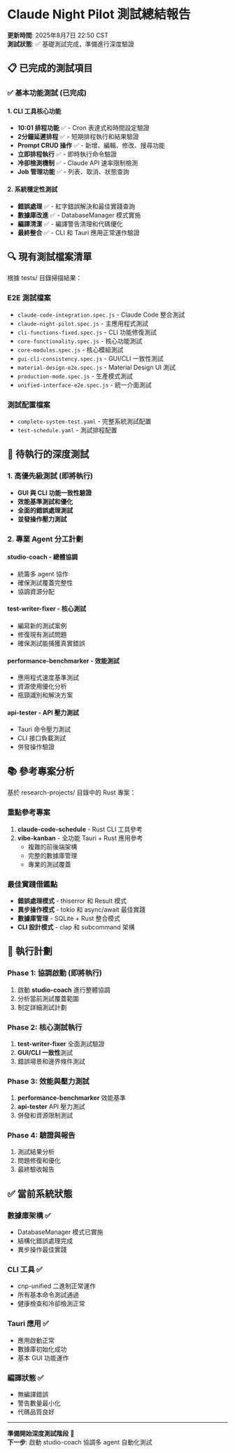 # Claude Night Pilot 測試總結報告

**更新時間**: 2025年8月7日 22:50 CST  
**測試狀態**: ✅ 基礎測試完成，準備進行深度驗證  

## 📋 已完成的測試項目

### ✅ 基本功能測試 (已完成)

#### 1. CLI 工具核心功能
- **10:01 排程功能** ✅ - Cron 表達式和時間設定驗證
- **2分鐘延遲排程** ✅ - 短期排程執行和結果驗證
- **Prompt CRUD 操作** ✅ - 新增、編輯、修改、搜尋功能
- **立即排程執行** ✅ - 即時執行命令驗證
- **冷卻檢測機制** ✅ - Claude API 速率限制檢測
- **Job 管理功能** ✅ - 列表、取消、狀態查詢

#### 2. 系統穩定性測試
- **錯誤處理** ✅ - 紅字錯誤解決和最佳實踐查詢
- **數據庫改進** ✅ - DatabaseManager 模式實施
- **編譯清潔** ✅ - 編譯警告清理和代碼優化
- **最終整合** ✅ - CLI 和 Tauri 應用正常運作驗證

## 🔍 現有測試檔案清單

根據 tests/ 目錄掃描結果：

### E2E 測試檔案
- `claude-code-integration.spec.js` - Claude Code 整合測試
- `claude-night-pilot.spec.js` - 主應用程式測試
- `cli-functions-fixed.spec.js` - CLI 功能修復測試
- `core-functionality.spec.js` - 核心功能測試
- `core-modules.spec.js` - 核心模組測試
- `gui-cli-consistency.spec.js` - GUI/CLI 一致性測試
- `material-design-e2e.spec.js` - Material Design UI 測試
- `production-mode.spec.js` - 生產模式測試
- `unified-interface-e2e.spec.js` - 統一介面測試

### 測試配置檔案
- `complete-system-test.yaml` - 完整系統測試配置
- `test-schedule.yaml` - 測試排程配置

## 🎯 待執行的深度測試

### 1. 高優先級測試 (即將執行)
- **GUI 與 CLI 功能一致性驗證**
- **效能基準測試和優化**
- **全面的錯誤處理測試**
- **並發操作壓力測試**

### 2. 專業 Agent 分工計劃

#### **studio-coach** - 總體協調
- 統籌多 agent 協作
- 確保測試覆蓋完整性
- 協調資源分配

#### **test-writer-fixer** - 核心測試
- 編寫新的測試案例
- 修復現有測試問題
- 確保測試能捕獲真實錯誤

#### **performance-benchmarker** - 效能測試
- 應用程式速度基準測試
- 資源使用優化分析
- 瓶頸識別和解決方案

#### **api-tester** - API 壓力測試
- Tauri 命令壓力測試
- CLI 接口負載測試
- 併發操作驗證

## 📚 參考專案分析

基於 research-projects/ 目錄中的 Rust 專案：

### 重點參考專案
1. **claude-code-schedule** - Rust CLI 工具參考
2. **vibe-kanban** - 全功能 Tauri + Rust 應用參考
   - 複雜的前後端架構
   - 完整的數據庫管理
   - 專業的測試覆蓋

### 最佳實踐借鑑點
- **錯誤處理模式** - thiserror 和 Result 模式
- **異步操作模式** - tokio 和 async/await 最佳實踐
- **數據庫管理** - SQLite + Rust 整合模式
- **CLI 設計模式** - clap 和 subcommand 架構

## 🚀 執行計劃

### Phase 1: 協調啟動 (即將執行)
1. 啟動 **studio-coach** 進行整體協調
2. 分析當前測試覆蓋範圍
3. 制定詳細測試計劃

### Phase 2: 核心測試執行
1. **test-writer-fixer** 全面測試驗證
2. **GUI/CLI 一致性**測試
3. 錯誤場景和邊界條件測試

### Phase 3: 效能與壓力測試
1. **performance-benchmarker** 效能基準
2. **api-tester** API 壓力測試
3. 併發和資源限制測試

### Phase 4: 驗證與報告
1. 測試結果分析
2. 問題修復和優化
3. 最終驗收報告

## ✅ 當前系統狀態

### 數據庫架構 ✅
- DatabaseManager 模式已實施
- 結構化錯誤處理完成
- 異步操作最佳實踐

### CLI 工具 ✅
- cnp-unified 二進制正常運作
- 所有基本命令測試通過
- 健康檢查和冷卻檢測正常

### Tauri 應用 ✅
- 應用啟動正常
- 數據庫初始化成功
- 基本 GUI 功能運作

### 編譯狀態 ✅
- 無編譯錯誤
- 警告數量最小化
- 代碼品質良好

---

**準備開始深度測試階段** 🚀  
**下一步**: 啟動 studio-coach 協調多 agent 自動化測試